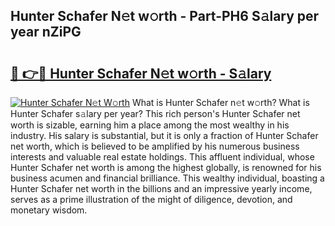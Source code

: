 ## Hunter Schafer N𝚎t w𝚘rth - Part-PH6 S𝚊lary per year nZiPG

# <h2><a href="http://gc1ksac.nevu.top/?p=Hunter+Schafer">🔗 👉🔴 Hunter Schafer N𝚎t w𝚘rth - S𝚊lary</a></h2>

[![Hunter Schafer N𝚎t W𝚘rth](https://i.imgur.com/Oavwk0R.jpeg)](http://gc1ksac.nevu.top/?p=Hunter+Schafer)
What is Hunter Schafer n𝚎t w𝚘rth? What is Hunter Schafer s𝚊lary per year?
This rich person's Hunter Schafer net worth is sizable, earning him a place among the most wealthy in his industry. His salary is substantial, but it is only a fraction of Hunter Schafer net worth, which is believed to be amplified by his numerous business interests and valuable real estate holdings. This affluent individual, whose Hunter Schafer net worth is among the highest globally, is renowned for his business acumen and financial brilliance. This wealthy individual, boasting a Hunter Schafer net worth in the billions and an impressive yearly income, serves as a prime illustration of the might of diligence, devotion, and monetary wisdom.
